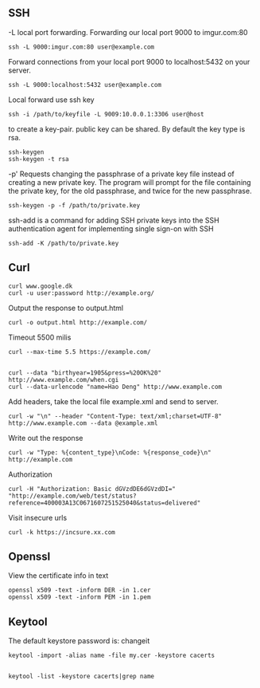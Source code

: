 ## SSH 
-L local port forwarding. 
Forwarding our local port 9000 to imgur.com:80

    ssh -L 9000:imgur.com:80 user@example.com

Forward connections from your local port 9000 to localhost:5432 on your server. 

    ssh -L 9000:localhost:5432 user@example.com

Local forward use ssh key

    ssh -i /path/to/keyfile -L 9009:10.0.0.1:3306 user@host


to create a key-pair. public key can be shared. By default the key type is rsa.

    ssh-keygen
    ssh-keygen -t rsa

-p' Requests changing the passphrase of a private key file instead of creating a new private key. The program will prompt for the file containing the private key, for the old passphrase, and twice for the new passphrase.

    ssh-keygen -p -f /path/to/private.key

ssh-add is a command for adding SSH private keys into the SSH authentication agent for implementing single sign-on with SSH

    ssh-add -K /path/to/private.key


## Curl

    curl www.google.dk 
    curl -u user:password http://example.org/

Output the response to output.html

    curl -o output.html http://example.com/

Timeout 5500 milis

    curl --max-time 5.5 https://example.com/


    curl --data "birthyear=1905&press=%20OK%20"  http://www.example.com/when.cgi
    curl --data-urlencode "name=Hao Deng" http://www.example.com


Add headers, take the local file example.xml and send to server.

    curl -w "\n" --header "Content-Type: text/xml;charset=UTF-8" http://www.example.com --data @example.xml


Write out the response

    curl -w "Type: %{content_type}\nCode: %{response_code}\n" http://example.com

Authorization

    curl -H "Authorization: Basic dGVzdDE6dGVzdDI=" "http://example.com/web/test/status?reference=400003A13C0671607251525040&status=delivered"


Visit insecure urls

    curl -k https://incsure.xx.com


## Openssl 
View the certificate info in text

    openssl x509 -text -inform DER -in 1.cer
    openssl x509 -text -inform PEM -in 1.pem



## Keytool
The default keystore password is: changeit

    keytool -import -alias name -file my.cer -keystore cacerts
 
 
    keytool -list -keystore cacerts|grep name

